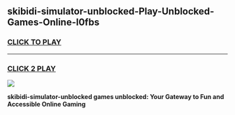 
## skibidi-simulator-unblocked-Play-Unblocked-Games-Online-l0fbs
<h3>
<a href="https://premium76.site?title=skibidi-simulator-unblocked&ref=25A">CLICK TO PLAY</a></h3>
<hr>

<h3>
<a href="https://premium76.site?title=skibidi-simulator-unblocked&ref=25A">CLICK 2 PLAY</a>
  
</h3>

<a href="https://premium76.site?title=skibidi-simulator-unblocked&ref=25A"><img src="https://clearcache.store/games.png"></a>


**skibidi-simulator-unblocked games unblocked: Your Gateway to Fun and Accessible Online Gaming**
